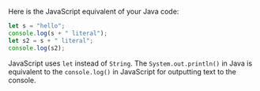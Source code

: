 Here is the JavaScript equivalent of your Java code:

```javascript
let s = "hello";
console.log(s + " literal");
let s2 = s + " literal";
console.log(s2);
```

JavaScript uses `let` instead of `String`. The `System.out.println()` in Java is equivalent to the `console.log()` in JavaScript for outputting text to the console.
